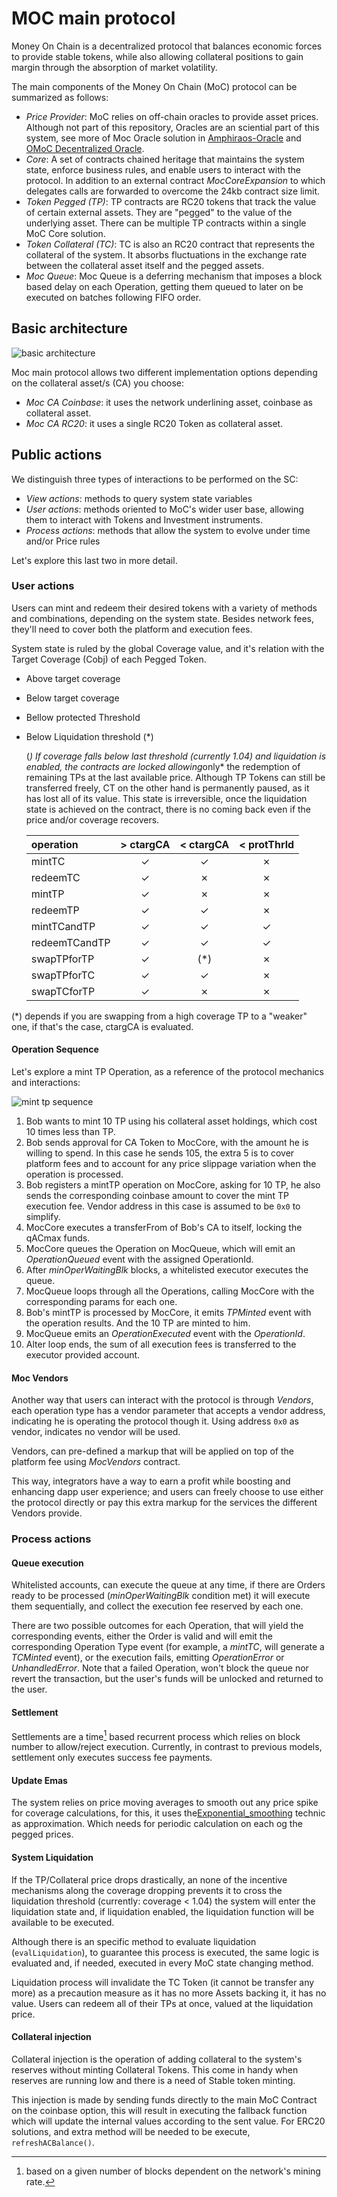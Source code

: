 # MOC main protocol

Money On Chain is a decentralized protocol that balances economic forces to provide stable tokens, while also allowing collateral positions to gain margin through the absorption of market volatility.

The main components of the Money On Chain (MoC) protocol can be summarized as follows:

- *Price Provider*: MoC relies on off-chain oracles to provide asset prices. Although not part of this repository, Oracles are an sciential part of this system, see more of Moc Oracle solution in [Amphiraos-Oracle](https://github.com/money-on-chain/Amphiraos-Oracle) and [OMoC Decentralized Oracle](https://github.com/money-on-chain/OMoC-Decentralized-Oracle).
- *Core*: A set of contracts chained heritage that maintains the system state, enforce business rules, and enable users to interact with the protocol. In addition to an external contract *MocCoreExpansion* to which delegates calls are forwarded to overcome the 24kb contract size limit.
- *Token Pegged (TP)*: TP contracts are RC20 tokens that track the value of certain external assets. They are "pegged" to the value of the underlying asset. There can be multiple TP contracts within a single MoC Core solution.
- *Token Collateral (TC)*: TC is also an RC20 contract that represents the collateral of the system. It absorbs fluctuations in the exchange rate between the collateral asset itself and the pegged assets.
- *Moc Queue*: Moc Queue is a deferring mechanism that imposes a block based delay on each Operation, getting them queued to later on be executed on batches following FIFO order.

## Basic architecture

![basic architecture](./resources/basic-architecture.png?raw=true "basic architecture")

Moc main protocol allows two different implementation options depending on the collateral asset/s (CA) you choose:

- *Moc CA Coinbase*: it uses the network underlining asset, coinbase as collateral asset.
- *Moc CA RC20*: it uses a single RC20 Token as collateral asset.

## Public actions

We distinguish three types of interactions to be performed on the SC:

- *View actions*: methods to query system state variables
- *User actions*: methods oriented to MoC's wider user base, allowing them to interact with Tokens and Investment instruments.
- *Process actions*: methods that allow the system to evolve under time and/or Price rules
  
Let's explore this last two in more detail.

### User actions

Users can mint and redeem their desired tokens with a variety of methods and combinations, depending on the system state. Besides network fees, they'll need to cover both the platform and execution fees.

System state is ruled by the global Coverage value, and it's relation with the Target Coverage (Cobj) of each Pegged Token.

- Above target coverage
- Below target coverage
- Bellow protected Threshold
- Below Liquidation threshold (*)

  (*) If coverage falls below last threshold (currently 1.04) and liquidation is enabled, the contracts are locked allowing*only* the redemption of remaining TPs at the last available price.
  Although TP Tokens can still be transferred freely, CT on the other hand is permanently paused, as it has lost all of its value.
  This state is irreversible, once the liquidation state is achieved on the contract, there is no coming back even if the price and/or coverage recovers.

  | operation | > ctargCA | < ctargCA | < protThrld |
  | :---      | :----:  | :---: | :---: |
  | mintTC |✓|✓|✗|
  | redeemTC |✓|✗|✗|
  | mintTP |✓|✗|✗|
  | redeemTP |✓|✓|✗|
  | mintTCandTP |✓|✓|✓|
  | redeemTCandTP |✓|✓|✓|
  | swapTPforTP |✓|(*)|✗|
  | swapTPforTC |✓|✓|✗|
  | swapTCforTP |✓|✗|✗|

(*) depends if you are swapping from a high coverage TP to a "weaker" one, if that's the case, ctargCA is evaluated.

#### Operation Sequence

Let's explore a mint TP Operation, as a reference of the protocol mechanics and interactions:

![mint tp sequence](./resources/sequence-mint-tp.png?raw=true "mint tp sequence")

1. Bob wants to mint 10 TP using his collateral asset holdings, which cost 10 times less than TP.
2. Bob sends approval for CA Token to MocCore, with the amount he is willing to spend. In this case he sends 105, the extra 5 is to cover platform fees and to account for any price slippage variation when the operation is processed.
3. Bob registers a mintTP operation on MocCore, asking for 10 TP, he also sends the corresponding coinbase amount to cover the mint TP execution fee. Vendor address in this case is assumed to be `0x0` to simplify.
4. MocCore executes a transferFrom of Bob's CA to itself, locking the qACmax funds.
5. MocCore queues the Operation on MocQueue, which will emit an *OperationQueued* event with the assigned OperationId.
6. After *minOperWaitingBlk* blocks, a whitelisted executor executes the queue.
7. MocQueue loops through all the Operations, calling MocCore with the corresponding params for each one.
8. Bob's mintTP is processed by MocCore, it emits *TPMinted* event with the operation results. And the 10 TP are minted to him.
9. MocQueue emits an *OperationExecuted* event with the *OperationId*.
10. Alter loop ends, the sum of all execution fees is transferred to the executor provided account.

#### Moc Vendors

Another way that users can interact with the protocol is through *Vendors*, each operation type has a vendor parameter that accepts a vendor address, indicating he is operating the protocol though it. Using address `0x0` as vendor, indicates no vendor will be used.

Vendors, can pre-defined a markup that will be applied on top of the platform fee using *MocVendors* contract.

This way, integrators have a way to earn a profit while boosting and enhancing dapp user experience; and users can freely choose to use either the protocol directly or pay this extra markup for the services the different Vendors provide.

### Process actions

#### Queue execution

Whitelisted accounts, can execute the queue at any time, if there are Orders ready to be processed (*minOperWaitingBlk* condition met) it will execute them sequentially, and collect the execution fee reserved by each one.

There are two possible outcomes for each Operation, that will yield the corresponding events, either the Order is valid and will emit the corresponding Operation Type event (for example, a *mintTC*, will generate a *TCMinted* event), or the execution fails, emitting *OperationError*  or *UnhandledError*. Note that a failed Operation, won't block the queue nor revert the transaction, but the user's funds will be unlocked and returned to the user.

#### Settlement

Settlements are a time[^1] based recurrent process which relies on block number to allow/reject execution. Currently, in contrast to previous models, settlement only executes success fee payments.

[^1]: based on a given number of blocks dependent on the network's mining rate.

#### Update Emas

The system relies on price moving averages to smooth out any price spike for coverage calculations, for this, it uses the[Exponential_smoothing](https://en.wikipedia.org/wiki/Exponential_smoothing) technic as approximation. Which needs for periodic calculation on each og the pegged prices.

#### System Liquidation

If the TP/Collateral price drops drastically, an none of the incentive mechanisms along the coverage dropping prevents it to cross the liquidation threshold (currently: coverage < 1.04) the system will enter the liquidation state and, if liquidation enabled, the liquidation function will be available to be executed.

Although there is an specific method to evaluate liquidation (`evalLiquidation`), to guarantee this process is executed, the same logic is evaluated and, if needed, executed in every MoC state changing method.

Liquidation process will invalidate the TC Token (it cannot be transfer any more) as a precaution measure as it has no more Assets backing it, it has no value. Users can redeem all of their TPs at once, valued at the liquidation price.

#### Collateral injection

Collateral injection is the operation of adding collateral to the system's reserves without minting Collateral Tokens. This come in handy when reserves are running low and there is a need of Stable token minting.

This injection is made by sending funds directly to the main MoC Contract on the coinbase option, this will result in executing the fallback function which will update the internal values according to the sent value. For ERC20 solutions, and extra method will be needed to be execute, `refreshACBalance()`.
